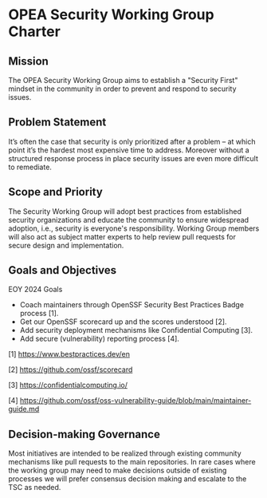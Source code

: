 # OPEA Security Working Group Charter

## Mission 

The OPEA Security Working Group aims to establish a "Security First" mindset in the community in
order to prevent and respond to security issues.  

## Problem Statement 

It’s often the case that security is only prioritized after a problem – at which point it’s the
hardest most expensive time to address. Moreover without a structured response process in place
security issues are even more difficult to remediate.

## Scope and Priority 

The Security Working Group will adopt best practices from established security organizations and
educate the community to ensure widespread adoption, i.e., security is everyone's responsibility.
Working Group members will also act as subject matter experts to help review pull requests for
secure design and implementation.

## Goals and Objectives 

EOY 2024 Goals

- Coach maintainers through OpenSSF Security Best Practices Badge process [1].
- Get our OpenSSF scorecard up and the scores understood [2].
- Add security deployment mechanisms like Confidential Computing [3].
- Add secure (vulnerability) reporting process [4].

[1] https://www.bestpractices.dev/en

[2] https://github.com/ossf/scorecard

[3] https://confidentialcomputing.io/

[4] https://github.com/ossf/oss-vulnerability-guide/blob/main/maintainer-guide.md


## Decision-making Governance 

Most initiatives are intended to be realized through existing community mechanisms like pull
requests to the main repositories. 
In rare cases where the working group may need to make decisions outside of existing processes
we will prefer consensus decision making and escalate to the TSC as needed.


